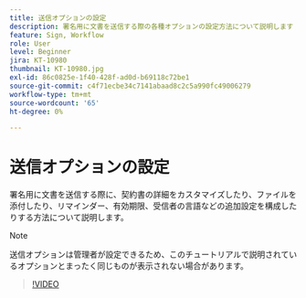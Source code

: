```yaml
---
title: 送信オプションの設定
description: 署名用に文書を送信する際の各種オプションの設定方法について説明します
feature: Sign, Workflow
role: User
level: Beginner
jira: KT-10980
thumbnail: KT-10980.jpg
exl-id: 86c0825e-1f40-428f-ad0d-b69118c72be1
source-git-commit: c4f71ecbe34c7141abaad8c2c5a990fc49006279
workflow-type: tm+mt
source-wordcount: '65'
ht-degree: 0%

---
```


# 送信オプションの設定

署名用に文書を送信する際に、契約書の詳細をカスタマイズしたり、ファイルを添付したり、リマインダー、有効期限、受信者の言語などの追加設定を構成したりする方法について説明します。

>[!NOTE]
>
>送信オプションは管理者が設定できるため、このチュートリアルで説明されているオプションとまったく同じものが表示されない場合があります。

>[!VIDEO](https://video.tv.adobe.com/v/3412765?quality=12&learn=on&hidetitle=true&captions=jpn)
